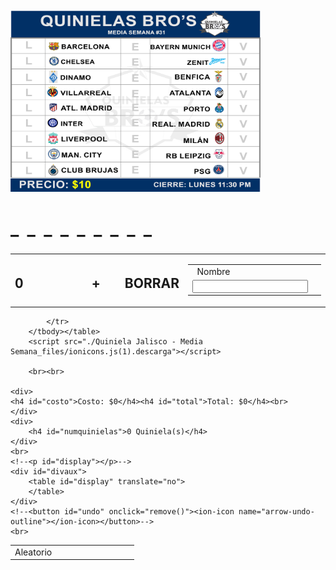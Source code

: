 
<!-- saved from url=(0046)https://quinielajal.github.io/Registro-1/media -->
<html lang="en" translate="no" class="hydrated"><head><meta http-equiv="Content-Type" content="text/html; charset=UTF-8">
    <style data-styles="">ion-icon{visibility:hidden}.hydrated{visibility:inherit}</style>
    <meta name="viewport" content="width=device-width, initial-scale=1.0, user-scalable=no">
    <title>Quiniela Jalisco - Media Semana</title>
    <link href="./Quiniela Jalisco - Media Semana_files/css2" rel="stylesheet">
    <link rel="stylesheet" href="./Quiniela Jalisco - Media Semana_files/stylesm.css">
    <link rel="icon" href="https://quinielajal.github.io/Registro-1/MediaSemana/iconm.jpg">
    <link rel="apple-touch-icon" href="https://quinielajal.github.io/Registro-1/MediaSemana/iconm.jpg">
    <link rel="shortcut icon" href="https://quinielajal.github.io/Registro-1/MediaSemana/iconm.jpg" type="image/x-icon">
    <script type="module" src="./Quiniela Jalisco - Media Semana_files/ionicons.esm.js.descarga"></script>
    <script nomodule="" src="./Quiniela Jalisco - Media Semana_files/ionicons.js.descarga"></script>
    <script src="./Quiniela Jalisco - Media Semana_files/mainm.js.descarga"></script>
<script type="module" src="./Quiniela Jalisco - Media Semana_files/ionicons.esm.js.descarga" data-stencil-namespace="ionicons"></script><script nomodule="" src="./Quiniela Jalisco - Media Semana_files/ionicons.js.descarga" data-stencil-namespace="ionicons"></script><style></style></head>

<body>
    <br>
    <br>
    <!--<p style='color:white;text-align:center'>Bolsa estimada: <span style="color:yellow">+$200,000 pesos</span></p>-->
    <div class="quiniela" id="quiniela" style="height: 375px;">
<div class="aux"><img src="Quiniela Jalisco - Media Semana_files/Quiniela media semana 31.png" width="400" height="290" alt=""/></div>
        <div class="partido">
            <span id="L1" onclick="selection(this)"></span>
          <div id="_"></div>
            <span id="E1" onclick="selection(this)"></span>
            <div id="_"></div>
            <span id="V1" onclick="selection(this)"></span>
      </div>
      <div class="partido">
            <span id="L2" onclick="selection(this)"></span>
            <div id="_"></div>
            <span id="E2" onclick="selection(this)"></span>
            <div id="_"></div>
            <span id="V2" onclick="selection(this)"></span>
        </div>
        <div class="partido">
            <span id="L3" onclick="selection(this)"></span>
            <div id="_"></div>
            <span id="E3" onclick="selection(this)"></span>
            <div id="_"></div>
            <span id="V3" onclick="selection(this)"></span>
        </div>
        <div class="partido">
            <span id="L4" onclick="selection(this)"></span>
            <div id="_"></div>
            <span id="E4" onclick="selection(this)"></span>
            <div id="_"></div>
            <span id="V4" onclick="selection(this)"></span>
        </div>
        <div class="partido">
            <span id="L5" onclick="selection(this)"></span>
            <div id="_"></div>
            <span id="E5" onclick="selection(this)"></span>
            <div id="_"></div>
            <span id="V5" onclick="selection(this)"></span>
        </div>
        <div class="partido">
            <span id="L6" onclick="selection(this)"></span>
            <div id="_"></div>
            <span id="E6" onclick="selection(this)"></span>
            <div id="_"></div>
            <span id="V6" onclick="selection(this)"></span>
        </div>
        <div class="partido">
            <span id="L7" onclick="selection(this)"></span>
            <div id="_"></div>
            <span id="E7" onclick="selection(this)"></span>
            <div id="_"></div>
            <span id="V7" onclick="selection(this)"></span>
        </div>
        <div class="partido">
            <span id="L8" onclick="selection(this)"></span>
            <div id="_"></div>
            <span id="E8" onclick="selection(this)"></span>
            <div id="_"></div>
            <span id="V8" onclick="selection(this)"></span>
        </div>
        <div class="partido">
            <span id="L9" onclick="selection(this)"></span>
            <div id="_"></div>
            <span id="E9" onclick="selection(this)"></span>
            <div id="_"></div>
            <span id="V9" onclick="selection(this)"></span>
        </div>
        <h1 id="text">_&nbsp;&nbsp;_&nbsp;&nbsp;_&nbsp;&nbsp;_&nbsp;&nbsp;_&nbsp;&nbsp;_&nbsp;&nbsp;_&nbsp;&nbsp;_&nbsp;&nbsp;_</h1>
    </div>
    <table class="botonera">
    <tbody><tr>
        <td width="37%">
        <h2 class="botonenviar" onClick="send()">  <span>0</span>&nbsp; </h2></td>
        <td width="14%">
            <h2 id="botonlisto" onclick="save()">+
            <ion-icon name="add-outline" role="img" class="md hydrated" aria-label="add outline"></ion-icon></h2>
        </td>
        <td width="14%"> 
            <h2 id="botonborrar" onclick="deleteall()">BORRAR
            <ion-icon name="trash-outline" id="trash" role="img" class="md hydrated" aria-label="trash outline"></ion-icon></h2>
        </td>
        <td width="35%">
            <table id="nombrebox">
                <tbody><tr style="height: 9px"><td id="nombretext"> &nbsp; Nombre</td><td></td></tr>
                <tr style="height: 20px"><td><input id="nombre" type="text" placeholder="" maxlength="20" spellcheck="false"></td><td><label id="borrarnombre" onclick="clearname()"><ion-icon name="backspace" role="img" class="md hydrated" aria-label="backspace"></ion-icon></label></td></tr>
            </tbody></table>
        </td>
    </tr>
    </tbody></table>
        <!--<input type="checkbox" id="checkcombinaciones" onclick="allowcombination()"><h6> <ion-icon name="apps"></ion-icon></h6>-->
        <table style="margin-top: 3px; width:100%">
            <tbody><tr>
                <td style="width: 37%">
                    <label id="random" onclick="random()">Aleatorio</label>
                </td>

            </tr>
        </tbody></table>
        <script src="./Quiniela Jalisco - Media Semana_files/ionicons.js(1).descarga"></script>

        <br><br>

    <div>
    <h4 id="costo">Costo: $0</h4><h4 id="total">Total: $0</h4><br>
    </div>
    <div>
        <h4 id="numquinielas">0 Quiniela(s)</h4>
    </div>
    <br>
    <!--<p id="display"></p>-->
    <div id="divaux">
        <table id="display" translate="no">
        </table>
    </div>
    <!--<button id="undo" onclick="remove()"><ion-icon name="arrow-undo-outline"></ion-icon></button>-->
    <br>

</body><app-content ng-version="11.1.0"></app-content></html>
